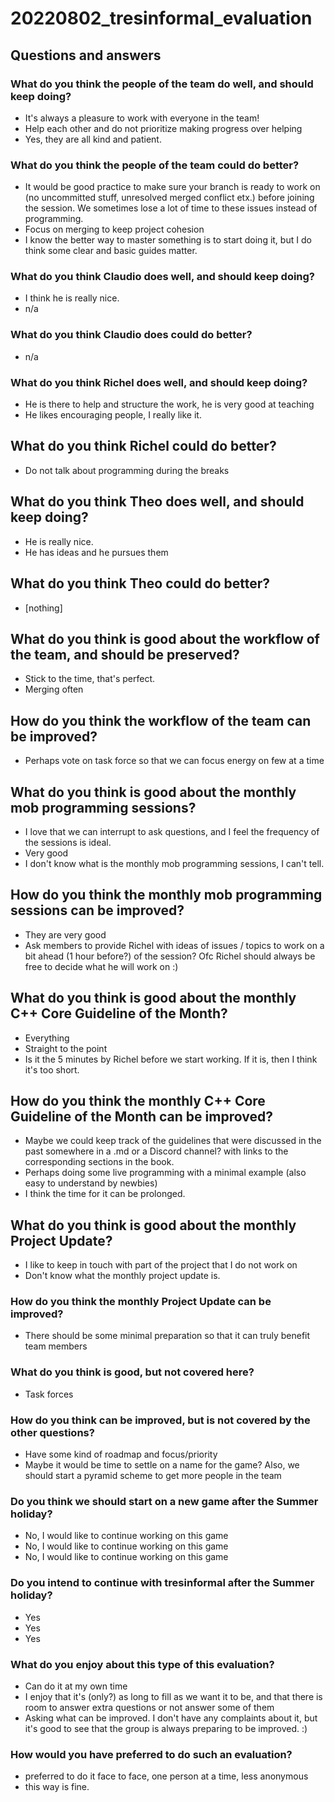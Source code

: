 # 20220802_tresinformal_evaluation

## Questions and answers

### What do you think the people of the team do well, and should keep doing?

 * It's always a pleasure to work with everyone in the team!
 * Help each other and do not prioritize making progress over helping
 * Yes, they are all kind and patient.

### What do you think the people of the team could do better?

 * It would be good practice to make sure your branch is ready to work on (no uncommitted stuff, unresolved merged conflict etx.) before joining the session. We sometimes lose a lot of time to these issues instead of programming. 
 * Focus on merging to keep project cohesion
 * I know the better way to master something is to start doing it, but I do think some clear and basic guides matter. 

### What do you think Claudio does well, and should keep doing?

 * I think he is really nice.
 * n/a

### What do you think Claudio does could do better?

 * n/a

### What do you think Richel does well, and should keep doing?

 * He is there to help and structure the work, he is very good at teaching
 * He likes encouraging people, I really like it.

## What do you think Richel could do better?

 * Do not talk about programming during the breaks

## What do you think Theo does well, and should keep doing?

 * He is really nice.
 * He has ideas and he pursues them

## What do you think Theo could do better?

 * [nothing]

## What do you think is good about the workflow of the team, and should be preserved?

 * Stick to the time, that's perfect.
 * Merging often

## How do you think the workflow of the team can be improved?

 * Perhaps vote on task force so that we can focus energy on few at a time

## What do you think is good about the monthly mob programming sessions?

 * I love that we can interrupt to ask questions, and I feel the frequency of the sessions is ideal.
 * Very good
 * I don't know what is the monthly mob programming sessions, I can't tell.

## How do you think the monthly mob programming sessions can be improved?

 * They are very good
 * Ask members to provide Richel with ideas of issues / topics 
   to work on a bit ahead (1 hour before?) of the session? 
  Ofc Richel should always be free to decide what he will work on :)

## What do you think is good about the monthly C++ Core Guideline of the Month?

 * Everything
 * Straight to the point
 * Is it the 5 minutes by Richel before we start working. 
   If it is, then I think it's too short.

## How do you think the monthly C++ Core Guideline of the Month can be improved?

 * Maybe we could keep track of the guidelines that were 
   discussed in the past somewhere in a .md or a Discord channel? with links to the corresponding sections in the book.
 * Perhaps doing some live programming with a minimal example 
   (also easy to understand by newbies)
 * I think the time for it can be prolonged.

## What do you think is good about the monthly Project Update?

 * I like to keep in touch with part of the project 
   that I do not work on
 * Don't know what the monthly project update is.

### How do you think the monthly Project Update can be improved?

 * There should be some minimal preparation so that it can truly benefit team members

### What do you think is good, but not covered here?

 * Task forces

### How do you think can be improved, but is not covered by the other questions?

 * Have some kind of roadmap and focus/priority
 * Maybe it would be time to settle on a name for the game? 
   Also, we should start a pyramid scheme to get more people in the team

### Do you think we should start on a new game after the Summer holiday?

 * No, I would like to continue working on this game
 * No, I would like to continue working on this game
 * No, I would like to continue working on this game

### Do you intend to continue with tresinformal after the Summer holiday?

 * Yes
 * Yes
 * Yes

### What do you enjoy about this type of this evaluation?

 * Can do it at my own time
 * I enjoy that it's (only?) as long to fill as we want it to be, 
   and that there is room to answer extra questions or not answer some of them
 * Asking what can be improved. I don't have any complaints about it, 
   but it's good to see that the group is always preparing to be improved. :) 

### How would you have preferred to do such an evaluation?

 * preferred to do it face to face, one person at a time, less anonymous
 * this way is fine.

